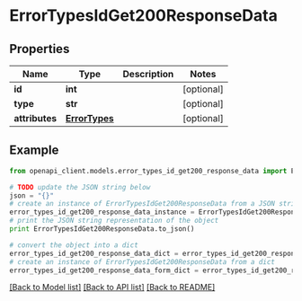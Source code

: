 # ErrorTypesIdGet200ResponseData


## Properties
Name | Type | Description | Notes
------------ | ------------- | ------------- | -------------
**id** | **int** |  | [optional] 
**type** | **str** |  | [optional] 
**attributes** | [**ErrorTypes**](ErrorTypes.md) |  | [optional] 

## Example

```python
from openapi_client.models.error_types_id_get200_response_data import ErrorTypesIdGet200ResponseData

# TODO update the JSON string below
json = "{}"
# create an instance of ErrorTypesIdGet200ResponseData from a JSON string
error_types_id_get200_response_data_instance = ErrorTypesIdGet200ResponseData.from_json(json)
# print the JSON string representation of the object
print ErrorTypesIdGet200ResponseData.to_json()

# convert the object into a dict
error_types_id_get200_response_data_dict = error_types_id_get200_response_data_instance.to_dict()
# create an instance of ErrorTypesIdGet200ResponseData from a dict
error_types_id_get200_response_data_form_dict = error_types_id_get200_response_data.from_dict(error_types_id_get200_response_data_dict)
```
[[Back to Model list]](../README.md#documentation-for-models) [[Back to API list]](../README.md#documentation-for-api-endpoints) [[Back to README]](../README.md)


